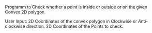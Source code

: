 Programm to Check whether a point is inside or outside or on the given Convex 2D polygon.  

User Input:
2D Coordinates of the convex polygon in Clockwise or Anti-clockwise direction.
2D Coordinates of the Points to check.
